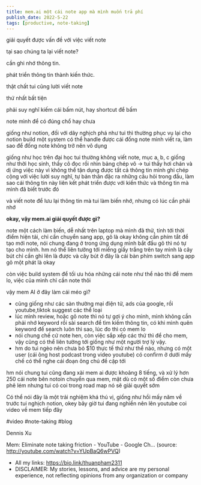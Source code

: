 ```yaml
---
title: mem.ai một cái note app mà mình muốn trả phí
publish_date: 2022-5-22
tags: [productive, note-taking]
---
```


giải quyết được vấn đề với việc viết note

tại sao chúng ta lại viết note?

cần ghi nhớ thông tin.

phát triển thông tin thành kiến thức.

thật chất tui cũng lười viết note

thứ nhất bất tiện

phải suy nghĩ kiếm cái bấm nút, hay shortcut để bấm

note mình để có đúng chổ hay chưa

giống như notion, đối với dây nghịch phá như tui thì thường phục vụ lại cho notion build một system có thể handle được cái đống note mình viết ra, làm sao để đống note không trở nên vô dụng

giống như học trên đại học tui thường không viết note, mục a, b, c giống như thời học sinh, thầy cô đọc rồi nhìn bảng chép vô -> tui thấy hơi chán và dị ứng việc này vì không thể tận dụng được tất cả thông tin mình ghi chép cộng với việc lười suy nghĩ, tự bản thân đặc ra những câu hỏi trong đầu, làm sao cái thông tin này liên kết phát triển được với kiến thức và thông tin mà mình đã biết trước đó

và viết note để lưu lại thông tin mà tui làm biến nhớ, nhưng có lúc cần phải nhớ

**okay, vậy mem.ai giải quyết được gì?**

note một cách làm biến, dễ nhất trên laptop mà mình đã thử, tính tới thời điểm hiện tải, chỉ cần chuyển sang app, gõ là okay không cần phím tắt để tạo mới note, nói chung đang ở trong ứng dụng mình bắt đầu gõ thì nó tự tạo cho mình. hm nó thể liên tưởng tới miếng giấy trắng trên tay mình là cây bút chỉ cần ghi lên là được và cây bút ở đây là cái bàn phím switch sang app gõ một phát là okay

còn việc build system để tối ưu hóa những cái note như thể nào thì để mem lo, việc của mình chỉ cần note thôi

vậy mem AI ở đây làm cái méo gì?

- cũng giống như các sàn thường mại điện tử, ads của google, rồi youtube,tiktok suggest các thể loại
- lúc mình review, hoặc gõ note thì nó tự gợi ý cho mình, mình không cần phải nhớ keyword rồi sài search để tìm kiếm thông tin, có khi mình quên keyword để search luôn thì sao, lúc đo thì có mem lo
- nói chung chế cứ note hen, còn việc sắp xếp các thứ thì để cho mem, vậy cũng có thể liên tưởng tới giống như một người trợ lý vậy.
- hm do tui ngèo nên chưa bỏ $10 thực tế thử như thể nào, nhưng có một user (cái ông host podcast trong video youtube) có confirm ở dưới mấy chế có thể nghe cái đoạn ông chú đề cập tới

hm nói chung tui cũng đang xài mem ai được khoảng 8 tiếng, và xử lý hơn 250 cái note bên notoin chuyển qua mem, mặt dù có một số điểm còn chưa phê lém nhưng tui có coi trong road map nó sẽ giải quyết sớm

Có thể nói đây là một trải nghiệm khá thú vị, giống như hồi mấy năm về trước tui nghịch notion, okey bây giờ tui đang nghiền nên lên youtube coi video về mem tiếp đây

#video #note-taking #blog

Dennis Xu

Mem: Eliminate note taking friction - YouTube - Google Ch... (source: http://youtube.com/watch?v=YUpBaQ6wPVQ)

- All my links: https://bio.link/thuanpham2311
- DISCLAIMER: My stories, lessons, and advice are my personal experience, not reflecting opinions from any organization or company
